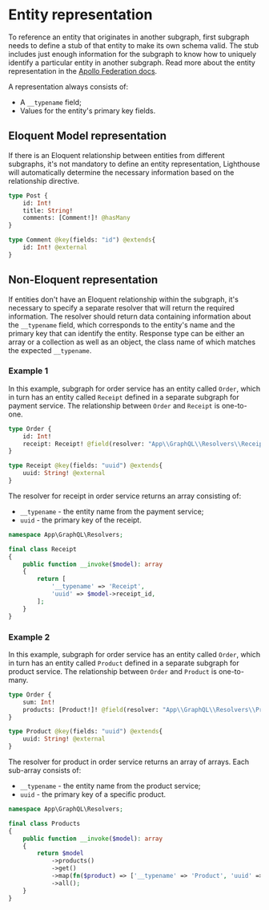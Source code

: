 # Entity representation

To reference an entity that originates in another subgraph, first subgraph needs to define a stub of that entity to make
its own schema valid. The stub includes just enough information for the subgraph to know how to uniquely identify a
particular entity in another subgraph.
Read more about the entity representation in the [Apollo Federation docs](https://www.apollographql.com/docs/federation/v1/entities/#entity-representations).

A representation always consists of:
- A `__typename` field;
- Values for the entity's primary key fields.

## Eloquent Model representation

If there is an Eloquent relationship between entities from different subgraphs, it's not mandatory to define an entity representation,
Lighthouse will automatically determine the necessary information based on the relationship directive.

```graphql
type Post {
    id: Int!
    title: String!
    comments: [Comment!]! @hasMany
}

type Comment @key(fields: "id") @extends{
    id: Int! @external
}
```

## Non-Eloquent representation

If entities don't have an Eloquent relationship within the subgraph, it's necessary to specify a separate resolver that will return the required information.
The resolver should return data containing information about the `__typename` field, which corresponds to the entity's name and the primary key
that can identify the entity. Response type can be either an array or a collection as well as an object, the class name of which matches the expected `__typename`.

### Example 1

In this example, subgraph for order service has an entity called `Order`, which in turn has an entity called `Receipt`
defined in a separate subgraph for payment service. The relationship between `Order` and `Receipt` is one-to-one.

```graphql
type Order {
    id: Int!
    receipt: Receipt! @field(resolver: "App\\GraphQL\\Resolvers\\Receipt")
}

type Receipt @key(fields: "uuid") @extends{
    uuid: String! @external
}
```

The resolver for receipt in order service returns an array consisting of:
- `__typename` - the entity name from the payment service;
- `uuid` - the primary key of the receipt.

```php
namespace App\GraphQL\Resolvers;

final class Receipt
{
    public function __invoke($model): array
    {
        return [
            '__typename' => 'Receipt',
            'uuid' => $model->receipt_id,
        ];
    }
}
```

### Example 2

In this example, subgraph for order service has an entity called `Order`, which in turn has an entity called `Product`
defined in a separate subgraph for product service. The relationship between `Order` and `Product` is one-to-many.

```graphql
type Order {
    sum: Int!
    products: [Product!]! @field(resolver: "App\\GraphQL\\Resolvers\\Products")
}

type Product @key(fields: "uuid") @extends{
    uuid: String! @external
}
```

The resolver for product in order service returns an array of arrays. Each sub-array consists of:
- `__typename` - the entity name from the product service;
- `uuid` - the primary key of a specific product.

```php
namespace App\GraphQL\Resolvers;

final class Products
{
    public function __invoke($model): array
    {
        return $model
            ->products()
            ->get()
            ->map(fn($product) => ['__typename' => 'Product', 'uuid' => $product->id])
            ->all();
    }
}
```

